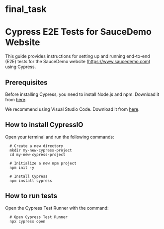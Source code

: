 # final_task
# Cypress E2E Tests for SauceDemo Website
This guide provides instructions for setting up and running end-to-end (E2E) tests for the SauceDemo website (https://www.saucedemo.com) using Cypress.

## Prerequisites
Before installing Cypress, you need to install Node.js and npm. Download it from [here](https://nodejs.org/en).

We recommend using Visual Studio Code. Download it from [here](https://code.visualstudio.com/).

## How to install CypressIO

Open your terminal and run the following commands:

      # Create a new directory
      mkdir my-new-cypress-project
      cd my-new-cypress-project

      # Initialize a new npm project
      npm init -y

      # Install Cypress
      npm install cypress


## How to run tests
Open the Cypress Test Runner with the command:

      # Open Cypress Test Runner
      npx cypress open